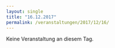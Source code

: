 ```yaml
---
layout: single
title: "16.12.2017"
permalink: /veranstaltungen/2017/12/16/
---
```


Keine Veranstaltung an diesem Tag.
